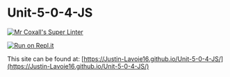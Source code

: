 # Unit-5-0-4-JS

[![Mr Coxall's Super Linter](https://github.com/Justin-Lavoie16/Unit-5-0-4-JS/workflows/Mr%20Coxall's%20Super%20Linter/badge.svg)](https://github.com/Justin-Lavoie16/Unit-5-0-4-JS/actions)

[![Run on Repl.it](https://repl.it/badge/github/Justin-Lavoie16/Unit-5-0-4-JS)](https://repl.it/github/Justin-Lavoie16/Unit-5-0-4-JS)

This site can be found at: [https://Justin-Lavoie16.github.io/Unit-5-0-4-JS/](https://Justin-Lavoie16.github.io/Unit-5-0-4-JS/)
